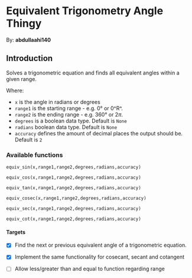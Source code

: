 # Equivalent Trigonometry Angle Thingy 

By: **abdullaahi140**

## Introduction

Solves a trigonometric equation and finds all equivalent angles within a given range.

Where:

* `x` is the angle in radians or degrees
* `range1` is the starting range - e.g. 0° or 0^R^.   
* `range2` is the ending range - e.g. 360° or 2$\pi$. 
* `degrees` is a boolean data type. Default is `None`
* `radians` boolean data type. Default is `None`
* `accuracy` defines the amount of decimal places the output should be. Default is `2`

### Available functions

`equiv_sin(x,range1,range2,degrees,radians,accuracy)`

`equiv_cos(x,range1,range2,degrees,radians,accuracy)`

`equiv_tan(x,range1,range2,degrees,radians,accuracy)`

`equiv_cosec(x,range1,range2,degrees,radians,accuracy)`

`equiv_sec(x,range1,range2,degrees,radians,accuracy)`

`equiv_cot(x,range1,range2,degrees,radians,accuracy)`

#### Targets

* [x] Find the next or previous equivalent angle of a trigonometric equation.
* [x] Implement the same functionality for cosecant, secant and cotangent


* [ ] Allow less/greater than and equal to function regarding range